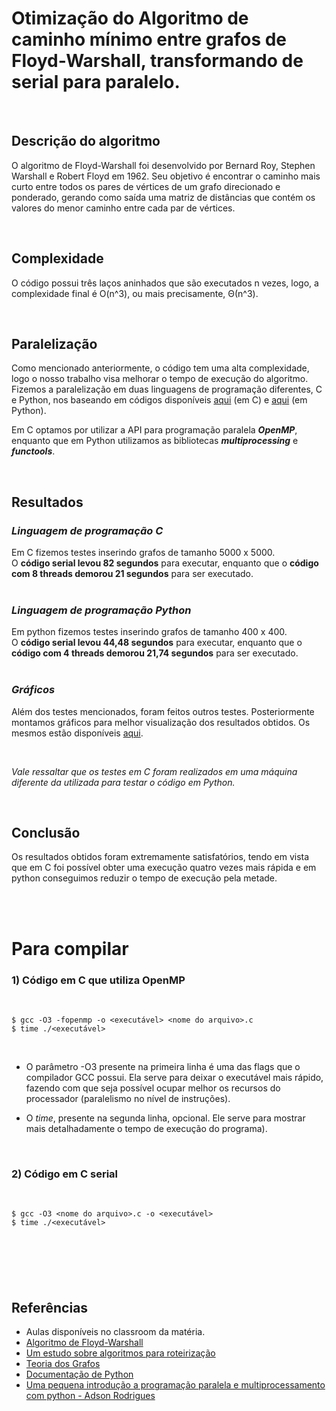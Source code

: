 # Otimização do Algoritmo de caminho mínimo entre grafos de Floyd-Warshall, transformando de serial para paralelo.

<br>

## Descrição do algoritmo
O algoritmo de Floyd-Warshall foi desenvolvido por Bernard Roy, Stephen Warshall e Robert Floyd em 1962. 
Seu objetivo é encontrar o caminho mais curto entre todos os pares de vértices de um grafo direcionado e ponderado, gerando como saída uma matriz de distâncias que contém os valores do menor caminho entre cada par de vértices.

<br>

## Complexidade 
O código possui três laços aninhados que são executados n vezes, logo, a complexidade final é O(n^3), ou mais precisamente, Θ(n^3). 

<br>

## Paralelização

Como mencionado anteriormente, o código tem uma alta complexidade, logo o nosso trabalho visa melhorar o tempo de execução do algoritmo. Fizemos a paralelização em duas linguagens de programação diferentes, C e Python, nos baseando em códigos disponíveis [aqui](https://www.geeksforgeeks.org/floyd-warshall-algorithm-dp-16/) (em C) e [aqui](https://github.com/TamaWilson/floyd_python/blob/master/floyd.py) (em Python). 

Em C optamos por utilizar a API para programação paralela _**OpenMP**_, enquanto que em Python utilizamos as bibliotecas _**multiprocessing**_ e _**functools**_.

<br>

## Resultados
### _Linguagem de programação C_
Em C fizemos testes inserindo grafos de tamanho 5000 x 5000. 
<br>
O **código serial levou 82 segundos** para executar, enquanto que o **código com 8 threads demorou 21 segundos** para ser executado. 
<br><br>

### _Linguagem de programação Python_
Em python fizemos testes inserindo grafos de tamanho 400 x 400.
<br>
O **código serial levou 44,48 segundos** para executar, enquanto que o **código com 4 threads demorou 21,74 segundos** para ser executado. 
<br><br>

### _Gráficos_
Além dos testes mencionados, foram feitos outros testes. Posteriormente montamos gráficos para melhor visualização dos resultados obtidos. Os mesmos estão disponíveis [aqui](https://docs.google.com/spreadsheets/d/1H5-Em80YQwA0ypmRPsdF6hyoEcKSBcKjR6gqlPUFNW8/edit?usp=sharing). 

<br>

_Vale ressaltar que os testes em C foram realizados em uma máquina diferente da utilizada para testar o código em Python._

<br>

## Conclusão
Os resultados obtidos foram extremamente satisfatórios, tendo em vista que em C foi possível obter uma execução quatro vezes mais rápida e em python conseguimos reduzir o tempo de execução pela metade. 

<br><br>

# Para compilar

### 1) Código em C que utiliza OpenMP
<br>

``` 
$ gcc -O3 -fopenmp -o <executável> <nome do arquivo>.c
$ time ./<executável>
```
<br>

- O parâmetro -O3 presente na primeira linha é uma das flags que o compilador GCC possui. Ela serve para deixar o executável mais rápido, fazendo com que seja possível ocupar melhor os recursos do processador (paralelismo no nível de instruções).

- O _time_, presente na segunda linha, opcional. Ele serve para mostrar mais detalhadamente o tempo de execução do programa).

<br> 

### 2) Código em C serial
<br>

``` 
$ gcc -O3 <nome do arquivo>.c -o <executável>
$ time ./<executável>
```

<br>

#

<br>

## Referências
- Aulas disponíveis no classroom da matéria.
- [Algoritmo de Floyd-Warshall](https://pt.wikipedia.org/wiki/Algoritmo_de_Floyd-Warshall)
- [Um estudo sobre algoritmos para roteirização](https://periodicos.utfpr.edu.br/recit/article/download/e-5122/pdf_1)
- [Teoria dos Grafos](http://www.decom.ufop.br/marco/site_media/uploads/bcc204/07_aula_07.pdf)
- [Documentação de Python](https://docs.python.org/dev/library/multiprocessing.html)
- [Uma pequena introdução a programação paralela e multiprocessamento com python - Adson Rodrigues](https://medium.com/@adson.develop/uma-pequena-introdu%C3%A7%C3%A3o-a-programa%C3%A7%C3%A3o-paralela-e-multiprocessamento-com-python-232bbf72a8f7#:~:text=Aqui%2C%20veremos%20o%20m%C3%B3dulo%20multiprocessing,Python%20possui%20muitos%20recursos%20poderosos.)
